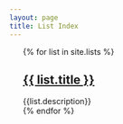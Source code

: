 ```yaml
---
layout: page
title: List Index
---
```


<ul>
{% for list in site.lists %}
  <div class="list_index_entry">
    <h2><a href="{{ list.url }}">{{ list.title }}</a></h2>
    {{list.description}}
  </div>
{% endfor %}
</ul>
